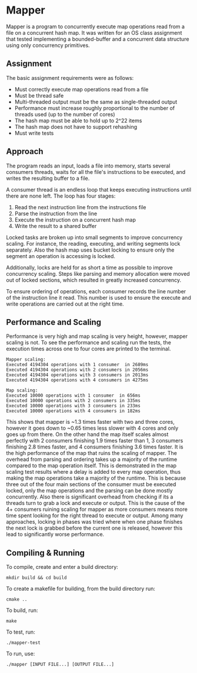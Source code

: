# Mapper

Mapper is a program to concurrently execute map operations read from a file on a concurrent hash map. It was written for an OS class assignment that tested implementing a bounded-buffer and a concurrent data structure using only concurrency primitives.

## Assignment

The basic assignment requirements were as follows:

- Must correctly execute map operations read from a file
- Must be thread safe
- Multi-threaded output must be the same as single-threaded output
- Performance must increase roughly proportional to the number of threads used (up to the number of cores)
- The hash map must be able to hold up to 2^22 items
- The hash map does not have to support rehashing
- Must write tests

## Approach

The program reads an input, loads a file into memory, starts several consumers threads, waits for all the file's instructions to be executed, and writes the resulting buffer to a file.

A consumer thread is an endless loop that keeps executing instructions until there are none left. The loop has four stages:

1. Read the next instruction line from the instructions file
2. Parse the instruction from the line
3. Execute the instruction on a concurrent hash map
4. Write the result to a shared buffer

Locked tasks are broken up into small segments to improve concurrency scaling. For instance, the reading, executing, and writing segments lock separately. Also the hash map uses bucket locking to ensure only the segment an operation is accessing is locked.

Additionally, locks are held for as short a time as possible to improve concurrency scaling. Steps like parsing and memory allocation were moved out of locked sections, which resulted in greatly increased concurrency.

To ensure ordering of operations, each consumer records the line number of the instruction line it read. This number is used to ensure the execute and write operations are carried out at the right time.

## Performance and Scaling

Performance is very high and map scaling is very height, however, mapper scaling is not. To see the performance and scaling run the tests, the execution times across one to four cores are printed to the terminal.

    Mapper scaling:
    Executed 4194304 operations with 1 consumer  in 2689ms
    Executed 4194304 operations with 2 consumers in 2056ms
    Executed 4194304 operations with 3 consumers in 2013ms
    Executed 4194304 operations with 4 consumers in 4275ms

    Map scaling:
    Executed 10000 operations with 1 consumer  in 656ms
    Executed 10000 operations with 2 consumers in 335ms
    Executed 10000 operations with 3 consumers in 233ms
    Executed 10000 operations with 4 consumers in 182ms

This shows that mapper is ~1.3 times faster with two and three cores, however it goes down to ~0.65 times less slower with 4 cores and only goes up from there. On the other hand the map itself scales almost perfectly with 2 consumers finishing 1.9 times faster than 1, 3 consumers finishing 2.8 times faster, and 4 consumers finishing 3.6 times faster. It is the high performance of the map that ruins the scaling of mapper. The overhead from parsing and ordering takes up a majority of the runtime compared to the map operation itself. This is demonstrated in the map scaling test results where a delay is added to every map operation, thus making the map operations take a majority of the runtime. This is because three out of the four main sections of the consumer must be executed locked, only the map operations and the parsing can be done mostly concurrently. Also there is significant overhead from checking if its a threads turn to grab a lock and execute or output. This is the cause of the 4+ consumers ruining scaling for mapper as more consumers means more time spent looking for the right thread to execute or output. Among many approaches, locking in phases was tried where when one phase finishes the next lock is grabbed before the current one is released, however this lead to significantly worse performance.

## Compiling & Running

To compile, create and enter a build directory:

    mkdir build && cd build

To create a makefile for building, from the build directory run:

    cmake ..

To build, run:

    make

To test, run:

    ./mapper-test

To run, use:

    ./mapper [INPUT FILE...] [OUTPUT FILE...]
